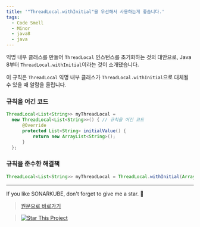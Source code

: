 ```yaml
---
title: '"ThreadLocal.withInitial"을 우선해서 사용하는게 좋습니다.'
tags:
  - Code Smell
  - Minor
  - java8
  - java
---
```


익명 내부 클래스를 만들어 `ThreadLocal` 인스턴스를 초기화하는 것의 대안으로, Java 8부터 `ThreadLocal.withInitial`이라는 것이 소개됐습니다.

이 규칙은 `ThreadLocal` 익명 내부 클래스가 `ThreadLocal.withInitial`으로 대체될 수 있을 때 알람을 울립니다.

### 규칙을 어긴 코드

```java
ThreadLocal<List<String>> myThreadLocal =
  new ThreadLocal<List<String>>() { // 규칙을 어긴 코드
      @Override
      protected List<String> initialValue() {
          return new ArrayList<String>();
      }
  };
```

### 규칙을 준수한 해결책

```java
ThreadLocal<List<String>> myThreadLocal = ThreadLocal.withInitial(ArrayList::new);
```

---

If you like SONARKUBE, don't forget to give me a star. :star2:

> [원문으로 바로가기](https://rules.sonarsource.com/java/tag/java8/RSPEC-4065)

> [![Star This Project](https://img.shields.io/github/stars/kantabile/sonarkube.svg?label=Stars&style=social)](https://github.com/kantabile/sonarkube)
